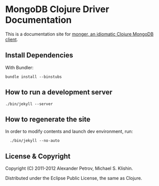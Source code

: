 # MongoDB Clojure Driver Documentation

This is a documentation site for [monger, an idiomatic Clojure MongoDB client](https://github.com/michaelklishin/monger).

## Install Dependencies

With Bundler:

    bundle install --binstubs


## How to run a development server

    ./bin/jekyll --server


## How to regenerate the site

In order to modify contents and launch dev environment, run:

      ./bin/jekyll --no-auto


## License & Copyright

Copyright (C) 2011-2012 Alexander Petrov, Michael S. Klishin.

Distributed under the Eclipse Public License, the same as Clojure.
